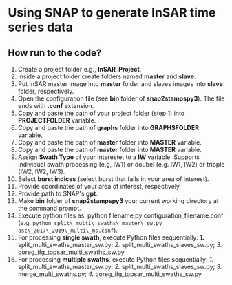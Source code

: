 # Using SNAP to generate InSAR time series data

## How run to the code?
1. Create a project folder e.g., **InSAR_Project**.
2. Inside a project folder create folders named __master__ and __slave__.
3. Put InSAR master image into __master__ folder and slaves images into __slave__ folder, respectively.
4. Open the configuration file (see **bin** folder of **snap2stampspy3**). The file ends with **.conf** extension.
5. Copy and paste the path of your project folder (step 1) into  **PROJECTFOLDER** variable.
6. Copy and paste the path of **graphs** folder into **GRAPHSFOLDER** variable.
7. Copy and paste the path of **master** folder into **MASTER** variable.
8. Copy and paste the path of **master** folder into **MASTER** variable.
9. Assign **Swath Type** of your interestet to a **IW** variable. Supports individual swath processing (e.g, IW1) or doubel (e.g. IW1, IW2) or tripple (IW2, IW2, IW3).
10. Select **burst indices** (select burst that falls in your area of interest).
11. Provide coordinates of your area of interest, respectively.
12. Provide path to SNAP's **gpt**.
13. Make **bin** folder of **snap2stampspy3** your current working directory at the command prompt.
14. Execute python files as: python filename.py configuration\_filename.conf (e.g. `python split\_multi\_swaths\_master\_sw.py asc\_2017\_2019\_multi\_ms.conf`).
15. For processing **single swath**, execute Python files sequentially: ***1.*** split\_multi\_swaths\_master\_sw.py; *2.* split\_multi\_swaths\_slaves\_sw.py; *3.* coreg\_ifg\_topsar_multi\_swaths\_sw.py
16. For processing **multiple swaths**, execute Python files sequentially: _1._ split\_multi\_swaths\_master\_sw.py; _2._ split\_multi\_swaths\_slaves\_sw.py; _3._ merge\_multi\_swaths.py; _4._ coreg\_ifg\_topsar_multi\_swaths\_sw.py

